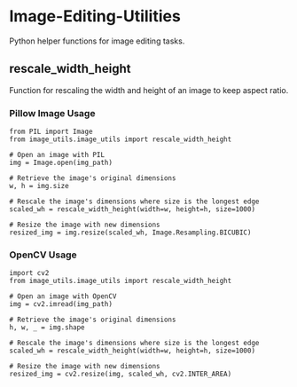 # Image-Editing-Utilities

Python helper functions for image editing tasks.

## rescale_width_height

Function for rescaling the width and height of an image to keep aspect ratio.

### Pillow Image Usage

```commandline
from PIL import Image
from image_utils.image_utils import rescale_width_height

# Open an image with PIL
img = Image.open(img_path)

# Retrieve the image's original dimensions
w, h = img.size

# Rescale the image's dimensions where size is the longest edge
scaled_wh = rescale_width_height(width=w, height=h, size=1000)

# Resize the image with new dimensions
resized_img = img.resize(scaled_wh, Image.Resampling.BICUBIC)

```

### OpenCV Usage

```commandline
import cv2
from image_utils.image_utils import rescale_width_height

# Open an image with OpenCV
img = cv2.imread(img_path)

# Retrieve the image's original dimensions
h, w, _ = img.shape

# Rescale the image's dimensions where size is the longest edge
scaled_wh = rescale_width_height(width=w, height=h, size=1000)

# Resize the image with new dimensions
resized_img = cv2.resize(img, scaled_wh, cv2.INTER_AREA)

```
